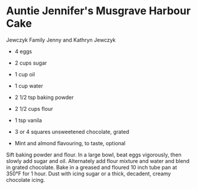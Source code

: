 # Auntie Jennifer's Musgrave Harbour Cake

Jewczyk Family
Jenny and Kathryn Jewczyk

- 4 eggs
- 2 cups sugar
- 1 cup oil
- 1 cup water
- 2 1/2 tsp baking powder
- 2 1/2 cups flour

- 1 tsp vanila
- 3 or 4 squares unsweetened chocolate, grated
- Mint and almond flavouring, to taste, optional

Sift baking powder and flour. In a large bowl, beat eggs vigorously, then slowly add sugar and oil. Alternately add flour mixture and water and blend in grated chocolate. Bake in a greased and floured 10 inch tube pan at 350°F for 1 hour. Dust with icing sugar or a thick, decadent, creamy chocolate icing.